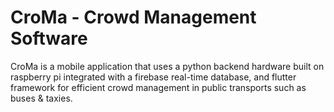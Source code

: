 # CroMa - Crowd Management Software
CroMa is a mobile application that uses a python backend hardware built on raspberry pi integrated with a firebase real-time database, and flutter framework for efficient crowd management in public transports such as buses & taxies.
